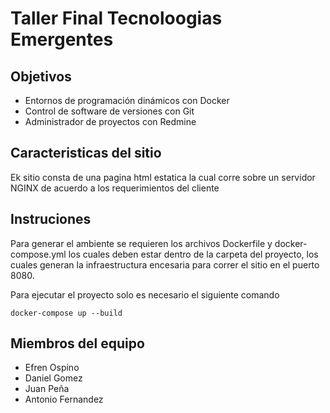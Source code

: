# Taller Final Tecnoloogias Emergentes

## Objetivos

- Entornos de programación dinámicos con Docker
- Control de software de versiones con Git
- Administrador de proyectos con Redmine

## Caracteristicas del sitio

Ek sitio consta de una pagina html estatica la cual corre sobre un servidor NGINX de acuerdo a los requerimientos del cliente

## Instruciones

Para generar el ambiente se requieren los archivos Dockerfile y docker-compose.yml los cuales deben estar dentro de la carpeta del proyecto, los cuales generan la infraestructura encesaria para correr el sitio en el puerto 8080. 

Para ejecutar el proyecto solo es necesario el siguiente comando

``````
docker-compose up --build
``````

## Miembros del equipo

- Efren Ospino
- Daniel Gomez
- Juan Peña
- Antonio Fernandez
